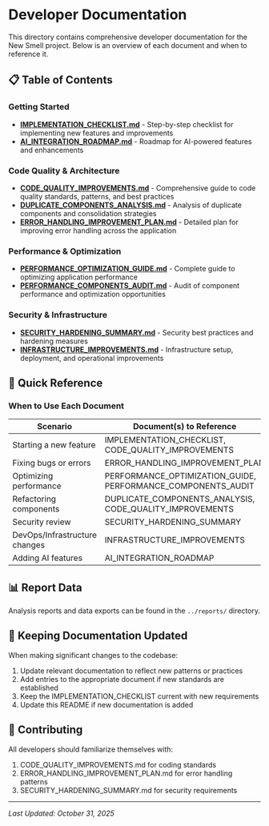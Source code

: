 # Developer Documentation

This directory contains comprehensive developer documentation for the New Smell project. Below is an overview of each document and when to reference it.

## 📋 Table of Contents

### Getting Started
- **[IMPLEMENTATION_CHECKLIST.md](./IMPLEMENTATION_CHECKLIST.md)** - Step-by-step checklist for implementing new features and improvements
- **[AI_INTEGRATION_ROADMAP.md](./AI_INTEGRATION_ROADMAP.md)** - Roadmap for AI-powered features and enhancements

### Code Quality & Architecture
- **[CODE_QUALITY_IMPROVEMENTS.md](./CODE_QUALITY_IMPROVEMENTS.md)** - Comprehensive guide to code quality standards, patterns, and best practices
- **[DUPLICATE_COMPONENTS_ANALYSIS.md](./DUPLICATE_COMPONENTS_ANALYSIS.md)** - Analysis of duplicate components and consolidation strategies
- **[ERROR_HANDLING_IMPROVEMENT_PLAN.md](./ERROR_HANDLING_IMPROVEMENT_PLAN.md)** - Detailed plan for improving error handling across the application

### Performance & Optimization
- **[PERFORMANCE_OPTIMIZATION_GUIDE.md](./PERFORMANCE_OPTIMIZATION_GUIDE.md)** - Complete guide to optimizing application performance
- **[PERFORMANCE_COMPONENTS_AUDIT.md](./PERFORMANCE_COMPONENTS_AUDIT.md)** - Audit of component performance and optimization opportunities

### Security & Infrastructure
- **[SECURITY_HARDENING_SUMMARY.md](./SECURITY_HARDENING_SUMMARY.md)** - Security best practices and hardening measures
- **[INFRASTRUCTURE_IMPROVEMENTS.md](./INFRASTRUCTURE_IMPROVEMENTS.md)** - Infrastructure setup, deployment, and operational improvements

## 🎯 Quick Reference

### When to Use Each Document

| Scenario | Document(s) to Reference |
|----------|-------------------------|
| Starting a new feature | IMPLEMENTATION_CHECKLIST, CODE_QUALITY_IMPROVEMENTS |
| Fixing bugs or errors | ERROR_HANDLING_IMPROVEMENT_PLAN |
| Optimizing performance | PERFORMANCE_OPTIMIZATION_GUIDE, PERFORMANCE_COMPONENTS_AUDIT |
| Refactoring components | DUPLICATE_COMPONENTS_ANALYSIS, CODE_QUALITY_IMPROVEMENTS |
| Security review | SECURITY_HARDENING_SUMMARY |
| DevOps/Infrastructure changes | INFRASTRUCTURE_IMPROVEMENTS |
| Adding AI features | AI_INTEGRATION_ROADMAP |

## 📊 Report Data

Analysis reports and data exports can be found in the `../reports/` directory.

## 🔄 Keeping Documentation Updated

When making significant changes to the codebase:
1. Update relevant documentation to reflect new patterns or practices
2. Add entries to the appropriate document if new standards are established
3. Keep the IMPLEMENTATION_CHECKLIST current with new requirements
4. Update this README if new documentation is added

## 🤝 Contributing

All developers should familiarize themselves with:
1. CODE_QUALITY_IMPROVEMENTS.md for coding standards
2. ERROR_HANDLING_IMPROVEMENT_PLAN.md for error handling patterns
3. SECURITY_HARDENING_SUMMARY.md for security requirements

---

*Last Updated: October 31, 2025*

